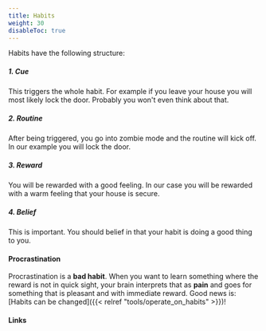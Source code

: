 ```yaml
---
title: Habits
weight: 30
disableToc: true
---
```


Habits have the following structure:

##### 1. Cue

This triggers the whole habit. For example if you leave your house you will
most likely lock the door. Probably you won't even think about that.

##### 2. Routine

After being triggered, you go into zombie mode and the routine will kick off.
In our example you will lock the door.

##### 3. Reward

You will be rewarded with a good feeling. In our case you will be rewarded with
a warm feeling that your house is secure.

##### 4. Belief

This is important. You should belief in that your habit is doing a good thing
to you.

#### Procrastination

Procrastination is a **bad habit**. When you want to learn something where the
reward is not in quick sight, your brain interprets that as **pain** and goes
for something that is pleasant and with immediate reward. Good news is:
[Habits can be changed]({{< relref "tools/operate_on_habits" >}})!

#### Links
